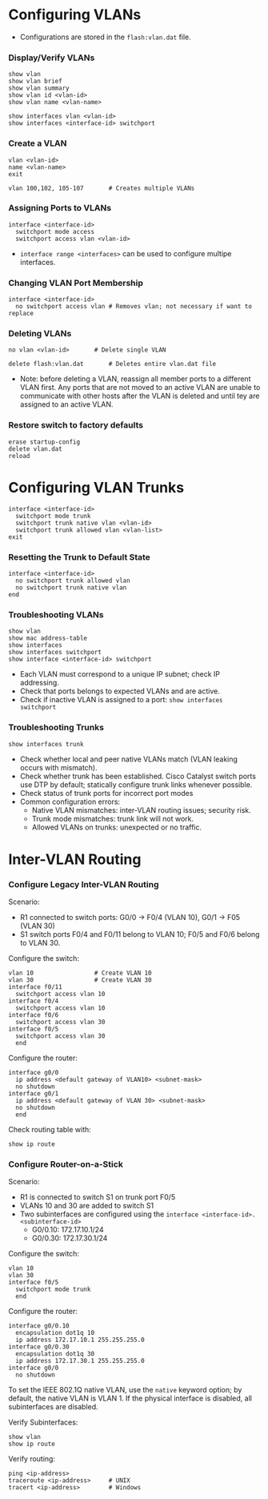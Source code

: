 # Configuring VLANs

- Configurations are stored in the `flash:vlan.dat` file.

### Display/Verify VLANs

```
show vlan
show vlan brief
show vlan summary
show vlan id <vlan-id>
show vlan name <vlan-name>

show interfaces vlan <vlan-id>
show interfaces <interface-id> switchport
```

### Create a VLAN

```
vlan <vlan-id>
name <vlan-name>
exit

vlan 100,102, 105-107		# Creates multiple VLANs
```

### Assigning Ports to VLANs

```
interface <interface-id>
  switchport mode access
  switchport access vlan <vlan-id>
```

- `interface range <interfaces>` can be used to configure multipe interfaces.


### Changing VLAN Port Membership

```
interface <interface-id>
  no switchport access vlan	# Removes vlan; not necessary if want to replace
```

### Deleting VLANs

```
no vlan <vlan-id>		# Delete single VLAN

delete flash:vlan.dat		# Deletes entire vlan.dat file
```

- Note: before deleting a VLAN, reassign all member ports to a different VLAN first. Any ports that are not moved to an active VLAN are unable to communicate with other hosts after the VLAN is deleted and until tey are assigned to an active VLAN.

### Restore switch to factory defaults

```
erase startup-config
delete vlan.dat
reload
```

# Configuring VLAN Trunks

```
interface <interface-id>
  switchport mode trunk
  switchport trunk native vlan <vlan-id>
  switchport trunk allowed vlan <vlan-list>
exit
```
### Resetting the Trunk to Default State

```
interface <interface-id>
  no switchport trunk allowed vlan
  no switchport trunk native vlan
end
```

### Troubleshooting VLANs

```
show vlan
show mac address-table
show interfaces
show interfaces switchport
show interface <interface-id> switchport
```

- Each VLAN must correspond to a unique IP subnet; check IP addressing.
- Check that ports belongs to expected VLANs and are active.
- Check if inactive VLAN is assigned to a port: `show interfaces switchport`

### Troubleshooting Trunks

```
show interfaces trunk
```

- Check whether local and peer native VLANs match (VLAN leaking occurs with mismatch).
- Check whether trunk has been established. Cisco Catalyst switch ports use DTP by default; statically configure trunk links whenever possible.
- Check status of trunk ports for incorrect port modes
- Common configuration errors:
    - Native VLAN mismatches: inter-VLAN routing issues; security risk.
    - Trunk mode mismatches: trunk link will not work.
    - Allowed VLANs on trunks: unexpected or no traffic.

# Inter-VLAN Routing

### Configure Legacy Inter-VLAN Routing

Scenario:

- R1 connected to switch ports: G0/0 -> F0/4 (VLAN 10), G0/1 -> F05 (VLAN 30)
- S1 switch ports F0/4 and F0/11 belong to VLAN 10; F0/5 and F0/6 belong to VLAN 30.

Configure the switch:

```
vlan 10					# Create VLAN 10
vlan 30					# Create VLAN 30
interface f0/11
  switchport access vlan 10
interface f0/4
  switchport access vlan 10
interface f0/6
  switchport access vlan 30
interface f0/5
  switchport access vlan 30
  end
```

Configure the router:

```
interface g0/0
  ip address <default gateway of VLAN10> <subnet-mask>
  no shutdown
interface g0/1
  ip address <default gateway of VLAN 30> <subnet-mask>
  no shutdown
  end
```

Check routing table with:

```
show ip route
```

### Configure Router-on-a-Stick

Scenario:

- R1 is connected to switch S1 on trunk port F0/5
- VLANs 10 and 30 are added to switch S1
- Two subinterfaces are configured using the `interface <interface-id>.<subinterface-id>`
	- G0/0.10: 172.17.10.1/24
	- G0/0.30: 172.17.30.1/24

Configure the switch:

```
vlan 10
vlan 30
interface f0/5
  switchport mode trunk
  end
```

Configure the router:

```
interface g0/0.10
  encapsulation dot1q 10
  ip address 172.17.10.1 255.255.255.0
interface g0/0.30
  encapsulation dot1q 30
  ip address 172.17.30.1 255.255.255.0
interface g0/0
  no shutdown
```

To set the IEEE 802.1Q native VLAN, use the `native` keyword option; by default, the native VLAN is VLAN 1.
If the physical interface is disabled, all subinterfaces are disabled.

Verify Subinterfaces:

```
show vlan
show ip route
```

Verify routing:

```
ping <ip-address>
traceroute <ip-address>		# UNIX
tracert <ip-address>		# Windows
```
